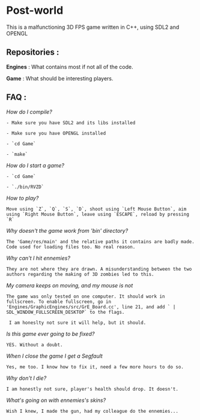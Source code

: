 # Post-world

This is a malfunctioning 3D FPS game written in C++, using SDL2 and OPENGL

## Repositories :

**Engines** : What contains most if not all of the code.

**Game** : What should be interesting players.

## FAQ :

*How do I compile?*

    - Make sure you have SDL2 and its libs installed

    - Make sure you have OPENGL installed

    - `cd Game`

    - `make`

*How do I start a game?*

    - `cd Game`

    - `./bin/RVZD`

*How to play?*

    Move using `Z`, `Q`, `S`, `D`, shoot using `Left Mouse Button`, aim using `Right Mouse Button`, leave using `ESCAPE`, reload by pressing `R`

*Why doesn't the game work from 'bin' directory?*

    The 'Game/res/main' and the relative paths it contains are badly made. Code used for loading files too. No real reason. 

*Why can't I hit ennemies?*

    They are not where they are drawn. A misunderstanding between the two authors regarding the making of 3D zombies led to this. 

*My camera keeps on moving, and my mouse is not*

    The game was only tested on one computer. It should work in fullscreen. To enable fullscreen, go in 'Engines/GraphicEngines/src/GrE_Board.cc', line 21, and add ` | SDL_WINDOW_FULLSCREEN_DESKTOP` to the flags. 
    
     I am honeslty not sure it will help, but it should.


*Is this game ever going to be fixed?*

    YES. Without a doubt.

*When I close the game I get a Segfault*

    Yes, me too. I know how to fix it, need a few more hours to do so.

*Why don't I die?*

    I am honestly not sure, player's health should drop. It doesn't.

*What's going on with ennemies's skins?*

    Wish I knew, I made the gun, had my colleague do the ennemies...
